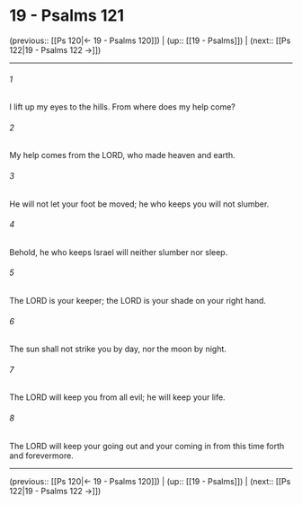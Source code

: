# 19 - Psalms 121

(previous:: [[Ps 120|← 19 - Psalms 120]]) | (up:: [[19 - Psalms]]) | (next:: [[Ps 122|19 - Psalms 122 →]])

***


###### 1 
I lift up my eyes to the hills. From where does my help come? 

###### 2 
My help comes from the LORD, who made heaven and earth. 

###### 3 
He will not let your foot be moved; he who keeps you will not slumber. 

###### 4 
Behold, he who keeps Israel will neither slumber nor sleep. 

###### 5 
The LORD is your keeper; the LORD is your shade on your right hand. 

###### 6 
The sun shall not strike you by day, nor the moon by night. 

###### 7 
The LORD will keep you from all evil; he will keep your life. 

###### 8 
The LORD will keep your going out and your coming in from this time forth and forevermore.

***

(previous:: [[Ps 120|← 19 - Psalms 120]]) | (up:: [[19 - Psalms]]) | (next:: [[Ps 122|19 - Psalms 122 →]])

